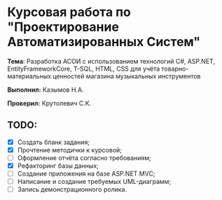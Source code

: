 # Курсовая работа по "Проектирование Автоматизированных Систем"

**Тема**: Разработка АСОИ с использованием технологий C#, ASP.NET, EntityFrameworkCore, T-SQL, HTML, CSS для учёта товарно-материальных ценностей магазина музыкальных инструментов

__Выполнил:__ Казымов Н.А.

__Проверил:__ Крутолевич С.К.

## TODO:

- [X] Создать бланк задания;
- [X] Прочтение методички к курсовой;
- [ ] Оформление отчёта согласно требованиям;
- [X] Рефакторинг базы данных;
- [ ] Создание приложения на базе ASP.NET MVC;
- [ ] Написание и создание требуемых UML-диаграмм;
- [ ] Запись демонстрационного ролика.
